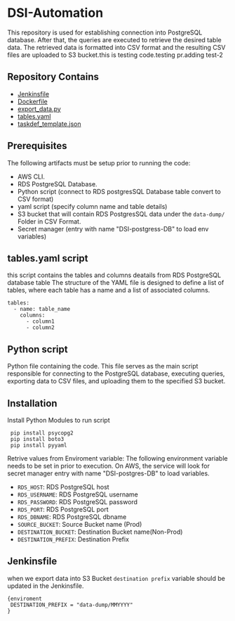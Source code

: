 # DSI-Automation

This repository is used for establishing connection into PostgreSQL database. After that, the queries are executed to retrieve the desired table data. The retrieved data is formatted into CSV format and the resulting CSV files are uploaded to S3 bucket.this is testing code.testing pr.adding test-2

## Repository Contains

- [Jenkinsfile](#Jenkinsfile)
- [Dockerfile](#Dockerfile)
- [export_data.py](#export_data.py)
- [tables.yaml](#tables.yaml)
- [taskdef_template.json](#taskdef_template.json)

## Prerequisites

The following artifacts must be setup prior to running the code:

- AWS CLI.
- RDS PostgreSQL Database.
- Python script (connect to RDS postgresSQL Database table convert to CSV format)
- yaml script (specify column name and table details)
- S3 bucket that will contain RDS PostgresSQL data under the `data-dump/` Folder in CSV Format.
- Secret manager (entry with name "DSI-postgress-DB" to load env variables)

## tables.yaml script

this script contains the tables and columns deatails from RDS PostgreSQL database table The structure of the YAML file is designed to define a list of tables, where each table has a name and a list of associated columns.

```
tables:
  - name: table_name
    columns:
      - column1
      - column2
```

## Python script

Python file containing the code. This file serves as the main script responsible for connecting to the PostgreSQL database, executing queries, exporting data to CSV files, and uploading them to the specified S3 bucket.

## Installation

Install Python Modules to run script

```
 pip install psycopg2
 pip install boto3
 pip install pyyaml

```

Retrive values from Enviroment variable:
The following environment variable needs to be set in prior to execution. On AWS, the service will look for secret manager entry with name "DSI-postgres-DB" to load variables.

- `RDS_HOST`: RDS PostgreSQL host
- `RDS_USERNAME`: RDS PostgreSQL username
- `RDS_PASSWORD`: RDS PostgreSQL password
- `RDS_PORT`: RDS PostgreSQL port
- `RDS_DBNAME`: RDS PostgreSQL dbname
- `SOURCE_BUCKET`: Source Bucket name (Prod)
- `DESTINATION_BUCKET`: Destination Bucket name(Non-Prod)
- `DESTINATION_PREFIX`: Destination Prefix

## Jenkinsfile

when we export data into S3 Bucket `destination prefix` variable should be updated in the Jenkinsfile.

```
{enviroment
 DESTINATION_PREFIX = "data-dump/MMYYYY"
}
```
